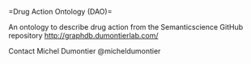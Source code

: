 =Drug Action Ontology (DAO)=

An ontology to describe drug action from the Semanticscience GitHub repository http://graphdb.dumontierlab.com/

Contact
Michel Dumontier @micheldumontier
